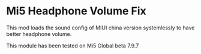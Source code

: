 # Mi5 Headphone Volume Fix

This mod loads the sound config of MIUI china version systemlessly to have
better headphone volume.

This module has been  tested on Mi5 Global beta 7.9.7